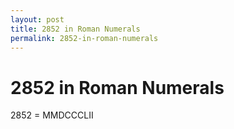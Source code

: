 ```yaml
---
layout: post
title: 2852 in Roman Numerals
permalink: 2852-in-roman-numerals
---
```


# 2852 in Roman Numerals

2852 = MMDCCCLII
